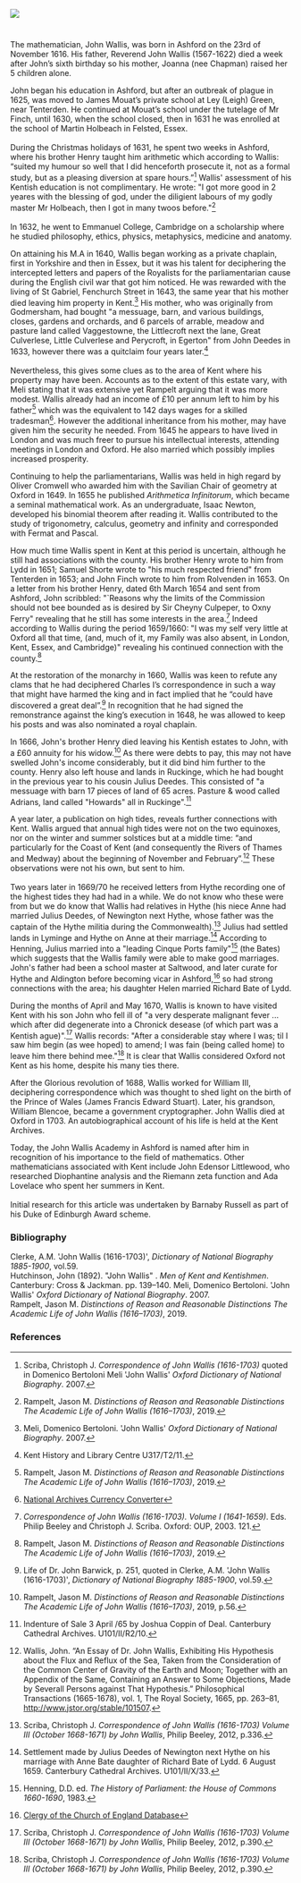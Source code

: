 <a href="https://dev.visual-essays.app"><img src="https://dev-visual-essays.netlify.app/images/ve-button.png"/></a>

<param author="Michelle Crowther" banner="/images/banners/17c.jpg" layout="vtl" title="John Wallis (1616-1703)" ve-config/> 

<param aliases="Ashford" eid="Q725261" ve-entity/>
<param aliases="Godmersham" eid="Q632173" ve-entity/>
<param aliases="Tenterden" eid="Q614560" ve-entity/>
<param aliases="Hythe" eid="Q967166" ve-entity/>
<param aliases="Rolvenden" eid="Q2313624" ve-entity/>
<param aliases="Ruckinge" eid="Q4406028" ve-entity/>
<param aliases="Aldington" eid="Q921173" ve-entity/>
<param aliases="Lydd" eid="Q1639689" ve-entity/>
<param aliases="Saltwood" eid="Q2621103" ve-entity/>
<param aliases="Egerton" eid="Q951928" ve-entity/>



#

The mathematician, John Wallis, was born in Ashford on the 23rd of November 1616. His father, Reverend John Wallis (1567-1622) died a week after John’s sixth birthday so his mother, Joanna (nee Chapman) raised her 5 children alone.
<param ve-image-v2 manifest="https://iiif.juncture-digital.org/wc:St_Mary%27s_Church_Ashford_Kent_04.JPG/manifest.json">

John began his education in Ashford, but after an outbreak of plague in 1625, was moved to James Mouat’s private school at Ley (Leigh) Green, near Tenterden.  He continued at Mouat’s school under the tutelage of Mr Finch, until 1630, when the school closed, then in 1631 he was enrolled at the school of Martin Holbeach in Felsted, Essex. 
<br/><br/>
During the Christmas holidays of 1631, he spent two weeks in Ashford, where his brother Henry taught him arithmetic which according to Wallis: “suited my humour so well that I did henceforth prosecute it, not as a formal study, but as a pleasing diversion at spare hours.”[^ref1] Wallis' assessment of his Kentish education is not complimentary.  He wrote: "I got more good in 2 yeares with the blessing of god, under the diligient labours of my godly master Mr Holbeach, then I got in many twoos before."[^ref2] 
<br/><br/>
In 1632, he went to Emmanuel College, Cambridge on a scholarship where he studied philosophy, ethics, physics, metaphysics, medicine and anatomy. 
<param ve-image-v2 manifest="https://iiif.juncture-digital.org/wc:Tenterden%2C_St_Mildred%27s_Church_Tower_-_geograph.org.uk_-_1935089.jpg/manifest.json">

On attaining his M.A in 1640, Wallis began working as a private chaplain, first in Yorkshire and then in Essex, but it was his talent for deciphering the intercepted letters and papers of the Royalists for the parliamentarian cause during the English civil war that got him noticed. He was rewarded with the living of St Gabriel, Fenchurch Street in 1643, the same year that his mother died leaving him property in Kent.[^ref3] His mother, who was originally from Godmersham, had bought "a messuage, barn, and various buildings, closes, gardens and orchards, and 6 parcels of arrable, meadow and pasture land called Vaggestowne, the Littlecroft next the lane, Great Culverlese, Little Culverlese and Perycroft, in Egerton" from John Deedes in 1633, however there was a quitclaim four years later.[^ref4] 
<br/><br/>
Nevertheless, this gives some clues as to the area of Kent where his property may have been. Accounts as to the extent of this estate vary, with Meli stating that it was extensive yet Rampelt arguing that it was more modest. Wallis already had an income of £10 per annum left to him by his father[^ref5] which was the equivalent to 142 days wages for a skilled tradesman[^ref6]. However the additional inheritance from his mother, may have given him the security he needed. From 1645 he appears to have lived in London and was much freer to pursue his intellectual interests, attending meetings in London and Oxford. He also married which possibly implies increased prosperity.
<param ve-image-v2 manifest="https://iiif.juncture-digital.org/wc:Stonebridge_Green_Oast%2C_Stonebridge_Green_Road%2C_Egerton%2C_Kent_-_geograph.org.uk_-_2252848.jpg/manifest.json">

Continuing to help the parliamentarians, Wallis was held in high regard by Oliver Cromwell who awarded him with the Savilian Chair of geometry at Oxford in 1649.  In 1655 he published _Arithmetica Infinitorum_, which became a seminal mathematical work. As an undergraduate, Isaac Newton, developed his binomial theorem after reading it. Wallis contributed to the study of trigonometry, calculus, geometry and infinity and corresponded with Fermat and Pascal. 
<param ve-image-v2 manifest="https://iiif.juncture-digital.org/wc:GodfreyKneller-IsaacNewton-1689.jpg/manifest.json">

How much time Wallis spent in Kent at this period is uncertain, although he still had associations with the county.  His brother Henry wrote to him from Lydd in 1651; Samuel Shorte wrote to "his much respected friend" from Tenterden in 1653; and John Finch wrote to him from Rolvenden in 1653.  On a letter from his brother Henry, dated 6th March 1654 and sent from Ashford, John scribbled: "`Reasons why the limits of the Commission should not bee bounded as is desired by Sir Cheyny Culpeper, to Oxny Ferry" revealing that he still has some interests in the area.[^ref7] Indeed according to Wallis during the period 1659/1660: "I was my self very little at Oxford all that time, (and, much of it, my Family was also absent, in London, Kent, Essex, and Cambridge)" revealing his continued connection with the county.[^ref8] 
<param ve-image-v2 manifest="https://iiif.juncture-digital.org/wc:Oliver_Cromwell_by_Samuel_Cooper.jpg/manifest.json">

At the restoration of the monarchy in 1660, Wallis was keen to refute any clams that he had deciphered Charles I’s correspondence in such a way that might have harmed the king and in fact implied that he “could have discovered a great deal”.[^ref9] In recognition that he had signed the remonstrance against the king’s execution in 1648, he was allowed to keep his posts and was also nominated a royal chaplain. 
<param ve-image-v2 manifest="https://iiif.juncture-digital.org/wc:John_Wallis_by_Sir_Godfrey_Kneller%2C_Bt.jpg/manifest.json">

In 1666, John's brother Henry died leaving his Kentish estates to John, with a £60 annuity for his widow.[^ref10] As there were debts to pay, this may not have swelled John's income considerably, but it did bind him further to the county. Henry also left house and lands in Ruckinge, which he had bought in the previous year to his cousin Julius Deedes. This consisted of "a messuage with barn 17 pieces of land of 65 acres. Pasture &amp; wood called Adrians, land called "Howards" all in Ruckinge".[^ref11] 
<param ve-image-v2 manifest="https://iiif.juncture-digital.org/wc:View_north_towards_Ruckinge_-_geograph.org.uk_-_2150798.jpg/manifest.json">

A year later, a publication on high tides, reveals further connections with Kent. Wallis argued that annual high tides were not on the two equinoxes, nor on the winter and summer solstices but at a middle time: “and particularly for the Coast of Kent (and consequently the Rivers of Thames and Medway) about the beginning of November and February”.[^ref12] These observations were not his own, but sent to him. 
<br/><br/>
Two years later in 1669/70 he received letters from Hythe recording one of the highest tides they had had in a while. We do not know who these were from but we do know that Wallis had relatives in Hythe (his niece Anne had married Julius Deedes, of Newington next Hythe, whose father was the captain of the Hythe militia during the Commonwealth).[^ref13] Julius had settled lands in Lyminge and Hythe on Anne at their marriage.[^ref14] According to Henning, Julius married into a "leading Cinque Ports family"[^ref15] (the Bates) which suggests that the Wallis family were able to make good marriages. John's father had been a school master at Saltwood, and later curate for Hythe and Aldington before becoming vicar in Ashford,[^ref16] so had strong connections with the area; his daughter Helen married Richard Bate of Lydd. 
<param ve-image-v2 manifest="https://iiif.juncture-digital.org/wc:Tidal_mud%2C_River_Medway_-_geograph.org.uk_-_2139864.jpg/manifest.json">

During the months of April and May 1670, Wallis is known to have visited Kent  with his son John who fell ill of "a very desperate malignant fever ... which after did degenerate into a Chronick desease (of which part was a Kentish ague)".[^ref17] Wallis records: "After a considerable stay where I was; til I saw him begin (as wee hoped) to amend; I was fain (being called home) to leave him there behind mee."[^ref18] It is clear that Wallis considered Oxford not Kent as his home, despite his many ties there.
<param ve-image-v2 manifest="https://iiif.juncture-digital.org/wc:Ogilby_Kent.jpg/manifest.json">
      
After the Glorious revolution of 1688, Wallis worked for William III, deciphering correspondence which was thought to shed light on the birth of the Prince of Wales (James Francis Edward Stuart). Later, his grandson, William Blencoe, became a government cryptographer. John Wallis died at Oxford in 1703. An autobiographical account of his life is held at the Kent Archives. 
<param ve-image-v2 manifest="https://iiif.juncture-digital.org/wc:Portrait_of_William_III_%284672159%29.jpg/manifest.json">

Today, the John Wallis Academy in Ashford is named after him in recognition of his importance to the field of mathematics. Other mathematicians associated with Kent include John Edensor Littlewood, who researched Diophantine analysis and the Riemann zeta function and Ada Lovelace who spent her summers in Kent. 
<br/><br/>
Initial research for this article was undertaken by Barnaby Russell as part of his Duke of Edinburgh Award scheme.
<param ve-image-v2 manifest="https://iiif.juncture-digital.org/wc:Christchurch_School%2C_Ashford_-_geograph.org.uk_-_1726560.jpg/manifest.json">

### Bibliography

Clerke, A.M. 'John Wallis (1616-1703)', _Dictionary of National Biography 1885-1900_, vol.59.   
Hutchinson, John (1892). "John Wallis" . _Men of Kent and Kentishmen_. Canterbury: Cross &amp; Jackman. pp. 139–140.
Meli, Domenico Bertoloni. 'John Wallis' _Oxford Dictionary of National Biography_. 2007.   
Rampelt, Jason M. _Distinctions of Reason and Reasonable Distinctions The Academic Life of John Wallis (1616–1703)_, 2019.  

### References

[^ref1]: Scriba, Christoph J. _Correspondence of John Wallis (1616-1703)_  quoted in Domenico Bertoloni Meli 'John Wallis' _Oxford Dictionary of National Biography_. 2007.   
[^ref2]: Rampelt, Jason M. _Distinctions of Reason and Reasonable Distinctions The Academic Life of John Wallis (1616–1703)_, 2019.    
[^ref3]: Meli, Domenico Bertoloni. 'John Wallis' _Oxford Dictionary of National Biography_. 2007.   
[^ref4]: Kent History and Library Centre U317/T2/11.   
[^ref5]: Rampelt, Jason M. _Distinctions of Reason and Reasonable Distinctions The Academic Life of John Wallis (1616–1703)_, 2019.    
[^ref6]: [National Archives Currency Converter](https://www.nationalarchives.gov.uk/currency-converter)   
[^ref7]: _Correspondence of John Wallis (1616-1703). Volume I (1641-1659)_. Eds. Philip Beeley and Christoph J. Scriba. Oxford: OUP, 2003. 121.
[^ref8]: Rampelt, Jason M. _Distinctions of Reason and Reasonable Distinctions The Academic Life of John Wallis (1616–1703)_, 2019. 
[^ref9]: Life of Dr. John Barwick, p. 251, quoted in Clerke, A.M. 'John Wallis (1616-1703)', _Dictionary of National Biography 1885-1900_, vol.59. 
[^ref10]: Rampelt, Jason M. _Distinctions of Reason and Reasonable Distinctions The Academic Life of John Wallis (1616–1703)_, 2019, p.56.
[^ref11]: Indenture of Sale 3 April /65 by Joshua Coppin of Deal. Canterbury Cathedral Archives. U101/II/R2/10.
[^ref12]: Wallis, John. “An Essay of Dr. John Wallis, Exhibiting His Hypothesis about the Flux and Reflux of the Sea, Taken from the Consideration of the Common Center of Gravity of the Earth and Moon; Together with an Appendix of the Same, Containing an Answer to Some Objections, Made by Severall Persons against That Hypothesis.” Philosophical Transactions (1665-1678), vol. 1, The Royal Society, 1665, pp. 263–81, http://www.jstor.org/stable/101507.   
[^ref13]: Scriba, Christoph J. _Correspondence of John Wallis (1616-1703) Volume III (October 1668-1671) by John Wallis_, Philip Beeley, 2012, p.336.
[^ref14]: Settlement made by Julius Deedes of Newington next Hythe on his marriage with Anne Bate daughter of Richard Bate of Lydd. 6 August 1659. Canterbury Cathedral Archives. U101/II/X/33.
[^ref15]: Henning, D.D. ed. _The History of Parliament: the House of Commons 1660-1690_, 1983.
[^ref16]: [Clergy of the Church of England Database](https://theclergydatabase.org.uk/)
[^ref17]: Scriba, Christoph J. _Correspondence of John Wallis (1616-1703) Volume III (October 1668-1671) by John Wallis_, Philip Beeley, 2012, p.390.
[^ref18]: Scriba, Christoph J. _Correspondence of John Wallis (1616-1703) Volume III (October 1668-1671) by John Wallis_, Philip Beeley, 2012, p.390.
